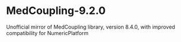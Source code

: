 # MedCoupling-9.2.0
Unofficial mirror of MedCoupling library, version 8.4.0, with improved compatibility for NumericPlatform 
